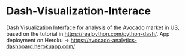 # Dash-Visualization-Interace
Dash Visualization Interface for analysis of the Avocado market in US, based on the tutorial in https://realpython.com/python-dash/. App deployment on Heroku -> https://avocado-analytics-dashboard.herokuapp.com/
